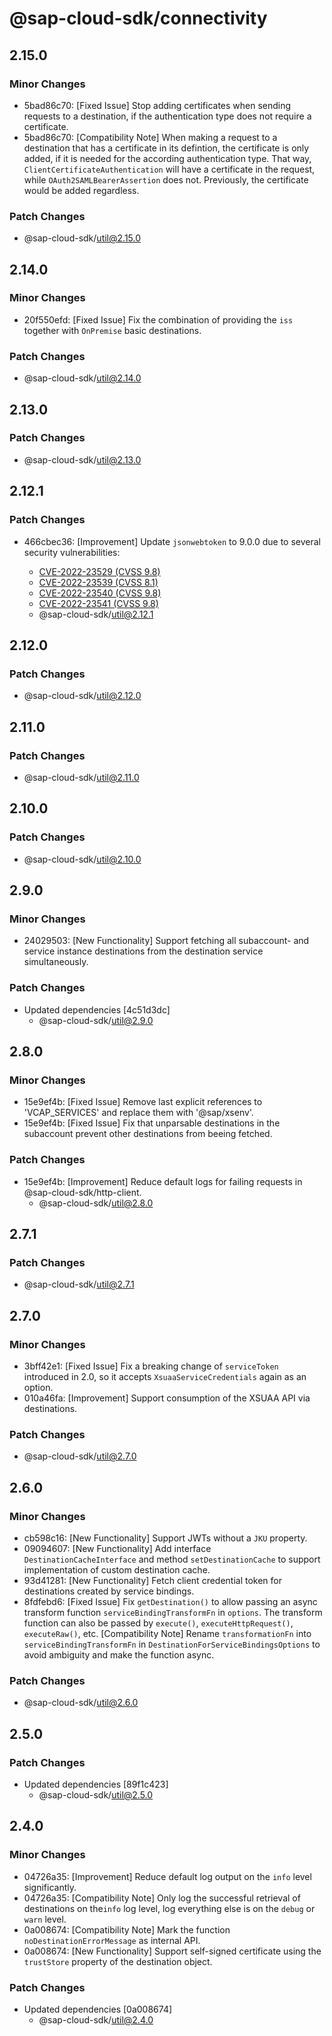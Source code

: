 # @sap-cloud-sdk/connectivity

## 2.15.0

### Minor Changes

- 5bad86c70: [Fixed Issue] Stop adding certificates when sending requests to a destination, if the authentication type does not require a certificate.
- 5bad86c70: [Compatibility Note] When making a request to a destination that has a certificate in its defintion, the certificate is only added, if it is needed for the according authentication type. That way, `ClientCertificateAuthentication` will have a certificate in the request, while `OAuth2SAMLBearerAssertion` does not. Previously, the certificate would be added regardless.

### Patch Changes

- @sap-cloud-sdk/util@2.15.0

## 2.14.0

### Minor Changes

- 20f550efd: [Fixed Issue] Fix the combination of providing the `iss` together with `OnPremise` basic destinations.

### Patch Changes

- @sap-cloud-sdk/util@2.14.0

## 2.13.0

### Patch Changes

- @sap-cloud-sdk/util@2.13.0

## 2.12.1

### Patch Changes

- 466cbec36: [Improvement] Update `jsonwebtoken` to 9.0.0 due to several security vulnerabilities:

  - [CVE-2022-23529 (CVSS 9.8)](https://github.com/advisories/GHSA-27h2-hvpr-p74q)
  - [CVE-2022-23539 (CVSS 8.1)](https://github.com/advisories/GHSA-8cf7-32gw-wr33)
  - [CVE-2022-23540 (CVSS 9.8)](https://github.com/advisories/GHSA-qwph-4952-7xr6)
  - [CVE-2022-23541 (CVSS 9.8)](https://github.com/advisories/GHSA-hjrf-2m68-5959)
  - @sap-cloud-sdk/util@2.12.1

## 2.12.0

### Patch Changes

- @sap-cloud-sdk/util@2.12.0

## 2.11.0

### Patch Changes

- @sap-cloud-sdk/util@2.11.0

## 2.10.0

### Patch Changes

- @sap-cloud-sdk/util@2.10.0

## 2.9.0

### Minor Changes

- 24029503: [New Functionality] Support fetching all subaccount- and service instance destinations from the destination service simultaneously.

### Patch Changes

- Updated dependencies [4c51d3dc]
  - @sap-cloud-sdk/util@2.9.0

## 2.8.0

### Minor Changes

- 15e9ef4b: [Fixed Issue] Remove last explicit references to 'VCAP_SERVICES' and replace them with '@sap/xsenv'.
- 15e9ef4b: [Fixed Issue] Fix that unparsable destinations in the subaccount prevent other destinations from beeing fetched.

### Patch Changes

- 15e9ef4b: [Improvement] Reduce default logs for failing requests in @sap-cloud-sdk/http-client.
  - @sap-cloud-sdk/util@2.8.0

## 2.7.1

### Patch Changes

- @sap-cloud-sdk/util@2.7.1

## 2.7.0

### Minor Changes

- 3bff42e1: [Fixed Issue] Fix a breaking change of `serviceToken` introduced in 2.0, so it accepts `XsuaaServiceCredentials` again as an option.
- 010a46fa: [Improvement] Support consumption of the XSUAA API via destinations.

### Patch Changes

- @sap-cloud-sdk/util@2.7.0

## 2.6.0

### Minor Changes

- cb598c16: [New Functionality] Support JWTs without a `JKU` property.
- 09094607: [New Functionality] Add interface `DestinationCacheInterface` and method `setDestinationCache` to support implementation of custom destination cache.
- 93d41281: [New Functionality] Fetch client credential token for destinations created by service bindings.
- 8fdfebd6: [Fixed Issue] Fix `getDestination()` to allow passing an async transform function `serviceBindingTransformFn` in `options`. The transform function can also be passed by `execute()`, `executeHttpRequest()`, `executeRaw()`, etc.
  [Compatibility Note] Rename `transformationFn` into `serviceBindingTransformFn` in `DestinationForServiceBindingsOptions` to avoid ambiguity and make the function async.

### Patch Changes

- @sap-cloud-sdk/util@2.6.0

## 2.5.0

### Patch Changes

- Updated dependencies [89f1c423]
  - @sap-cloud-sdk/util@2.5.0

## 2.4.0

### Minor Changes

- 04726a35: [Improvement] Reduce default log output on the `info` level significantly.
- 04726a35: [Compatibility Note] Only log the successful retrieval of destinations on the`info` log level, log everything else is on the `debug` or `warn` level.
- 0a008674: [Compatibility Note] Mark the function `noDestinationErrorMessage` as internal API.
- 0a008674: [New Functionality] Support self-signed certificate using the `trustStore` property of the destination object.

### Patch Changes

- Updated dependencies [0a008674]
  - @sap-cloud-sdk/util@2.4.0
